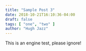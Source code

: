 ```yaml
---
title: "Sample Post 3"
date: 2018-10-21T16:10:36-04:00
draft: false
tags: [ "one", "two" ]
author: "Hugh Jazz"
---
```


This is an engine test, please ignore!
